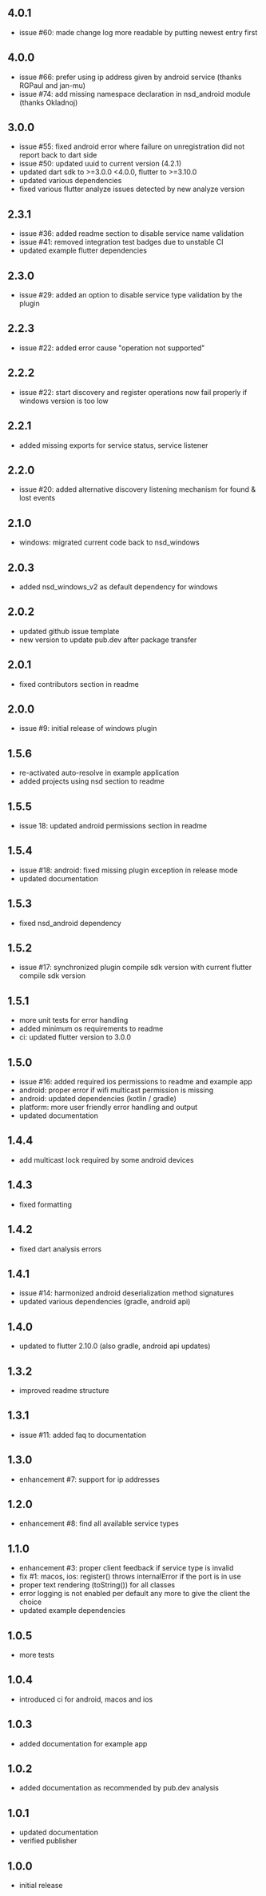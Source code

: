 ## 4.0.1

* issue #60: made change log more readable by putting newest entry first

## 4.0.0

* issue #66: prefer using ip address given by android service (thanks RGPaul and jan-mu)
* issue #74: add missing namespace declaration in nsd_android module (thanks Okladnoj)

## 3.0.0

* issue #55: fixed android error where failure on unregistration did not report back to dart side
* issue #50: updated uuid to current version (4.2.1)
* updated dart sdk to >=3.0.0 <4.0.0, flutter to >=3.10.0
* updated various dependencies
* fixed various flutter analyze issues detected by new analyze version

## 2.3.1

* issue #36: added readme section to disable service name validation
* issue #41: removed integration test badges due to unstable CI
* updated example flutter dependencies

## 2.3.0

* issue #29: added an option to disable service type validation by the plugin

## 2.2.3

* issue #22: added error cause "operation not supported"

## 2.2.2

* issue #22: start discovery and register operations now fail properly if windows version is too low

## 2.2.1

* added missing exports for service status, service listener

## 2.2.0

* issue #20: added alternative discovery listening mechanism for found & lost events

## 2.1.0

* windows: migrated current code back to nsd_windows

## 2.0.3

* added nsd_windows_v2 as default dependency for windows

## 2.0.2

* updated github issue template
* new version to update pub.dev after package transfer

## 2.0.1

* fixed contributors section in readme

## 2.0.0

* issue #9: initial release of windows plugin

## 1.5.6

* re-activated auto-resolve in example application
* added projects using nsd section to readme

## 1.5.5

* issue 18: updated android permissions section in readme

## 1.5.4

* issue #18: android: fixed missing plugin exception in release mode
* updated documentation

## 1.5.3

* fixed nsd_android dependency

## 1.5.2

* issue #17: synchronized plugin compile sdk version with current flutter compile sdk version

## 1.5.1

* more unit tests for error handling
* added minimum os requirements to readme
* ci: updated flutter version to 3.0.0

## 1.5.0

* issue #16: added required ios permissions to readme and example app
* android: proper error if wifi multicast permission is missing
* android: updated dependencies (kotlin / gradle)
* platform: more user friendly error handling and output
* updated documentation

## 1.4.4

* add multicast lock required by some android devices

## 1.4.3

* fixed formatting

## 1.4.2

* fixed dart analysis errors

## 1.4.1

* issue #14: harmonized android deserialization method signatures
* updated various dependencies (gradle, android api)

## 1.4.0

* updated to flutter 2.10.0 (also gradle, android api updates)

## 1.3.2

* improved readme structure

## 1.3.1

* issue #11: added faq to documentation

## 1.3.0

* enhancement #7: support for ip addresses

## 1.2.0

* enhancement #8: find all available service types

## 1.1.0

* enhancement #3: proper client feedback if service type is invalid
* fix #1: macos, ios: register() throws internalError if the port is in use
* proper text rendering (toString()) for all classes
* error logging is not enabled per default any more to give the client the choice
* updated example dependencies

## 1.0.5

* more tests

## 1.0.4

* introduced ci for android, macos and ios

## 1.0.3

* added documentation for example app

## 1.0.2

* added documentation as recommended by pub.dev analysis

## 1.0.1

* updated documentation
* verified publisher

## 1.0.0

* initial release